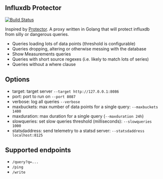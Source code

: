 Influxdb Protector
---

[ ![Build Status](https://travis-ci.org/ve-interactive/influx-protector.svg?branch=master)](https://travis-ci.org/ve-interactive/influx-protector)

Inspired by [Protector](https://github.com/trivago/Protector). A proxy written in Golang that will protect influxdb from silly or dangerous queries.

- Queries loading lots of data points (threshold is configurable)
- Queries dropping, altering or otherwise messing with the database
- Show Measurements queries
- Queries with short source regexes (i.e. likely to match lots of series)
- Queries without a where clause


## Options

- target: target server `--target http://127.0.0.1:8086`
- port: port to run on `--port 8087`
- verbose: log all queries `--verbose`
- maxbuckets: max number of data points for a single query: `--maxbuckets 1400`
- maxduration: max duration for a single query (`--maxduration 24h`)
- slowqueries: set slow queries threshold (milliseconds): `--slowqueries 1000`
- statsdaddress: send telemetry to a statsd server: `--statsdaddress localhost:8125`

## Supported endpoints

- `/query?q=...`
- `/ping`
- `/write`
